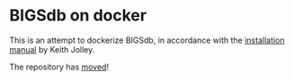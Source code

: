# BIGSdb on docker

This is an attempt to dockerize BIGSdb, in accordance with the [installation manual](https://bigsdb.readthedocs.io/en/latest/) by Keith Jolley.

The repository has [moved](https://github.com/berlin-mlst/docker-bigsdb)!
